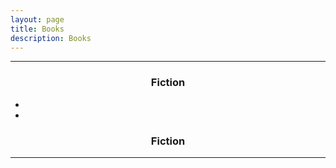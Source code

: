 ```yaml
---
layout: page
title: Books
description: Books
---
```


<hr />

### <center>Fiction</center>

* 
* 

### <center>Fiction</center>
<hr />


